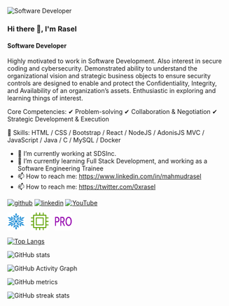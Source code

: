 ![Software Developer](https://media-exp1.licdn.com/dms/image/C5616AQGf5FDk67MW9A/profile-displaybackgroundimage-shrink_200_800/0/1642431540898?e=1648080000&v=beta&t=xChOahskBf8t7bnUy5NSnEBy2AtB_NygICPuWk3Qa3o)

### Hi there 👋, I'm Rasel
#### Software Developer

Highly motivated to work in Software Development. Also interest in secure coding and cybersecurity. Demonstrated ability to understand the organizational vision and strategic business objects to ensure security controls are designed to enable and protect the Confidentiality, Integrity, and Availability of an organization’s assets. Enthusiastic in exploring and learning things of interest.

Core Competencies:
✔ Problem-solving
✔ Collaboration & Negotiation
✔ Strategic Development & Execution

🎁 Skills:  HTML / CSS / Bootstrap / React / NodeJS / AdonisJS MVC / JavaScript / Java / C / MySQL / Docker

- 🔭 I’m currently working at SDSInc. 
- 🌱 I’m currently learning Full Stack Development, and working as a Software Engineering Trainee
- 📫 How to reach me: https://www.linkedin.com/in/mahmudrasel
- 📫 How to reach me: https://twitter.com/0xrasel


[<img src='https://cdn.jsdelivr.net/npm/simple-icons@3.0.1/icons/github.svg' alt='github' height='40'>](https://github.com/0xrasel)  [<img src='https://cdn.jsdelivr.net/npm/simple-icons@3.0.1/icons/linkedin.svg' alt='linkedin' height='40'>](https://www.linkedin.com/in/mahmudrasel/)  [<img src='https://cdn.jsdelivr.net/npm/simple-icons@3.0.1/icons/youtube.svg' alt='YouTube' height='40'>](https://www.youtube.com/channel/UCqZSjInGzjD9Tmp1TADGR9Q)  

<a href='https://archiveprogram.github.com/'><img src='https://raw.githubusercontent.com/acervenky/animated-github-badges/master/assets/acbadge.gif' width='40' height='40'></a> <a href='https://docs.github.com/en/developers'><img src='https://raw.githubusercontent.com/acervenky/animated-github-badges/master/assets/devbadge.gif' width='40' height='40'></a> <a href='https://github.com/pricing'><img src='https://raw.githubusercontent.com/acervenky/animated-github-badges/master/assets/pro.gif' width='40' height='40'></a> 

[![Top Langs](https://github-readme-stats.vercel.app/api/top-langs/?username=0xrasel)](https://github.com/anuraghazra/github-readme-stats)

![GitHub stats](https://github-readme-stats.vercel.app/api?username=0xrasel&show_icons=true)  

![GitHub Activity Graph](https://activity-graph.herokuapp.com/graph?username=0xrasel)  

![GitHub metrics](https://metrics.lecoq.io/0xrasel)  

![GitHub streak stats](https://github-readme-streak-stats.herokuapp.com/?user=0xrasel)  

